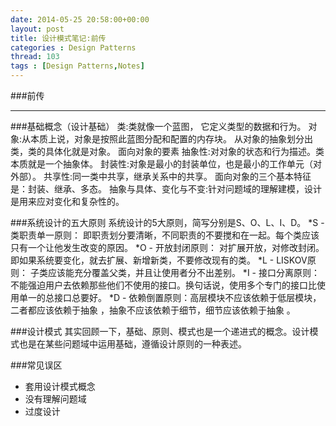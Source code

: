 ```yaml
---
date: 2014-05-25 20:58:00+00:00
layout: post
title: 设计模式笔记:前传
categories : Design Patterns
thread: 103
tags : [Design Patterns,Notes]
---
```

###前传
***
###基础概念（设计基础）
类:类就像一个蓝图， 它定义类型的数据和行为。
对象:从本质上说，对象是按照此蓝图分配和配置的内存块。
	从对象的抽象划分出类，类的具体化就是对象。
面向对象的要素
抽象性:对对象的状态和行为描述。类本质就是一个抽象体。
封装性:对象是最小的封装单位，也是最小的工作单元（对外部）。
共享性:同一类中共享，继承关系中的共享。
面向对象的三个基本特征是：封装、继承、多态。
抽象与具体、变化与不变:针对问题域的理解建模，设计是用来应对变化和复杂性的。

###系统设计的五大原则
系统设计的5大原则，简写分别是S、O、L、I、D。
*S - 类职责单一原则： 即职责划分要清晰，不同职责的不要搅和在一起。每个类应该只有一个让他发生改变的原因。
*O - 开放封闭原则： 对扩展开放，对修改封闭。即如果系统要变化，就去扩展、新增新类，不要修改现有的类。
*L - LISKOV原则： 子类应该能充分覆盖父类，并且让使用者分不出差别。
*I - 接口分离原则：不能强迫用户去依赖那些他们不使用的接口。换句话说，使用多个专门的接口比使用单一的总接口总要好。 
*D - 依赖倒置原则：高层模块不应该依赖于低层模块，二者都应该依赖于抽象 ，抽象不应该依赖于细节，细节应该依赖于抽象 。

###设计模式
其实回顾一下，基础、原则、模式也是一个递进式的概念。设计模式也是在某些问题域中运用基础，遵循设计原则的一种表述。

###常见误区
* 套用设计模式概念
* 没有理解问题域
* 过度设计

